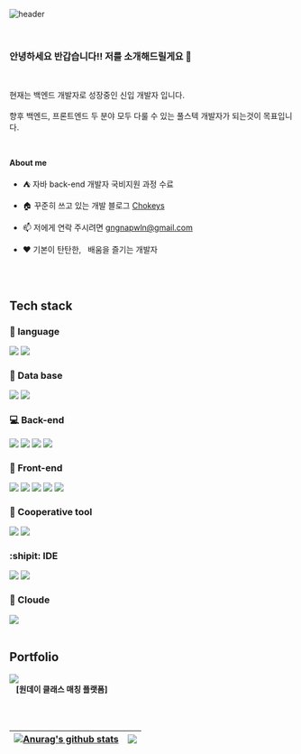 
![header](https://capsule-render.vercel.app/api?type=waving&color=auto&height=300&section=header&text=The%20Chokey&fontSize=90&animation=fadeIn&fontAlignY=38&desc=Keep%20that%20in%20mind,%20sage%20is%20the%20strictest%20to%20himself%20&descAlignY=60&descAlign=62)

<!-- <p align="center"><a href="https://anuraghazra.github.io"><img width="80%" alt="Hello, I'm Anurag. I do open source!" src="./assets/gh-readme-header.png" /></a></p> -->

<br />

### 안녕하세요 반갑습니다!! 저를 소개해드릴게요 👋 
<br/>

 현재는 백엔드 개발자로 성장중인 신입 개발자 입니다. <br /><br />
 향후 백엔드, 프론트엔드 두 분야 모두 다룰 수 있는 풀스텍 개발자가 되는것이 목표입니다.

<br/>

**About me**

- ⛺ 자바 back-end 개발자 국비지원 과정 수료
  
- 🏠 꾸준히 쓰고 있는 개발 블로그 [Chokeys](https://gnngtkwk.tistory.com/)
  
- 📫 저에게 연락 주시려면 gngnapwln@gmail.com

- ❤️ 기본이 탄탄한, &nbsp; 배움을 즐기는 개발자

<br/><br/>

## Tech stack

<div align="left">
 <h3>🔧 language</h3>
    <img src="https://img.shields.io/badge/JAVA-007396?style=for-the-badge&logo=Java&logoColor=white"/>
    <img src="https://img.shields.io/badge/python-3776AB?style=for-the-badge&logo=python&logoColor=white">
</div>

<div align="left">
 <h3>💾 Data base</h3>
    <img src="https://img.shields.io/badge/ORACLE-F80000?style=for-the-badge&logo=oracle&logoColor=white" />
    <img src="https://img.shields.io/badge/H2-232F3E?style=for-the-badge&logo=h2&logoColor=white" />
</div>

<div align="left">
 <h3>💻 Back-end</h3>
    <img src="https://img.shields.io/badge/Spring Boot-6DB33F?style=for-the-badge&logo=springboot&logoColor=white" />
    <img src="https://img.shields.io/badge/Spring Security-6DB33F?style=for-the-badge&logo=springsecurity&logoColor=white" />
    <img src="https://img.shields.io/badge/JPA-59666C?style=for-the-badge&logo=hibernate&logoColor=white" />
    <img src="https://img.shields.io/badge/MyBatis-232F3E?style=for-the-badge&logo=mybatis&logoColor=white" />
</div>

<div align="left">
 <h3>📱 Front-end</h3>
    <img src="https://img.shields.io/badge/HTML5-E34F26?style=for-the-badge&logo=HTML5&logoColor=white"/>
    <img src="https://img.shields.io/badge/CSS3-1572B6?style=for-the-badge&logo=CSS3&logoColor=white"/>
    <img src="https://img.shields.io/badge/JAVASCRIPT-F7DF1E?style=for-the-badge&logo=javascript&logoColor=white"/>
    <img src="https://img.shields.io/badge/Thymeleaf-005F0F?style=for-the-badge&logo=thymeleaf&logoColor=white" />
    <img src="https://img.shields.io/badge/Axios-5A29E4?style=for-the-badge&logo=axios&logoColor=white">
</div>

<div align="left">
 <h3>👭 Cooperative tool</h3>
    <img src="https://img.shields.io/badge/GitHub-181717?style=for-the-badge&logo=GitHub&logoColor=white" />
    <img src="https://img.shields.io/badge/Notion-000000?style=for-the-badge&logo=Notion&logoColor=white" />
</div>

<div align="left">
 <h3>:shipit: IDE</h3>
    <img src="https://img.shields.io/badge/Eclipse-2C2255?style=for-the-badge&logo=eclipseide&logoColor=white" />
	   <img src="https://img.shields.io/badge/VScode-007ACC?style=for-the-badge&logo=visualstudiocode&logoColor=white" />
</div>

<div align="left">
 <h3>🐳 Cloude</h3>
 <img src="https://img.shields.io/badge/AWS-232F3E?style=for-the-badge&logo=amazonaws&logoColor=white" />
</div>

<br/>

## Portfolio

<a href="http://13.125.113.26:8080/specialday/home.do" target="_blank"> <img src="https://github.com/pknu05/Final-Project/assets/44632544/3af41267-72d3-48ff-8dfd-aac0d62ae130"></a>
<br/>
&nbsp;&nbsp; **[원데이 클래스 매칭 플랫폼]**
<br/>

<br/><br/>

| <a href="https://github.com/anuraghazra/github-readme-stats"><img align="center" src="https://github-readme-stats.vercel.app/api?username=Chokeys&show_icons=true&include_all_commits=true&theme=buefy&hide_border=true" alt="Anurag's github stats" /></a> | <a href="https://github.com/anuraghazra/github-readme-stats"><img align="center" src="https://github-readme-stats.vercel.app/api/top-langs/?username=Chokeys&layout=compact&theme=buefy&hide_border=true" /></a> |
| ------------- | ------------- |

<br />
<br />

<!--
<p align="left">
     <img src="https://raw.githubusercontent.com/devicons/devicon/master/icons/html5/html5-original-wordmark.svg" alt="html5" width="40" height="40"/> </a>
    <a href="https://www.w3schools.com/css/" target="_blank"> <img src="https://raw.githubusercontent.com/devicons/devicon/master/icons/css3/css3-original-wordmark.svg" alt="css3" width="40" height="40"/> </a>
    <a href="https://developer.mozilla.org/en-US/docs/Web/JavaScript" target="_blank"> <img src="https://raw.githubusercontent.com/devicons/devicon/master/icons/javascript/javascript-original.svg" alt="javascript" width="40" height="40"/> </a>
      <a href="https://nodejs.org" target="_blank"> <img src="https://raw.githubusercontent.com/devicons/devicon/master/icons/nodejs/nodejs-original-wordmark.svg" alt="nodejs" width="40" height="40"/> </a>
    <a href="https://expressjs.com" target="_blank"> <img src="https://raw.githubusercontent.com/devicons/devicon/master/icons/express/express-original-wordmark.svg" alt="express" width="40" height="40"/> </a>
      <a href="https://vuejs.org/" target="_blank"> <img src="https://raw.githubusercontent.com/devicons/devicon/master/icons/vuejs/vuejs-original-wordmark.svg" alt="vuejs" width="40" height="40"/> </a>
      <a href="https://reactjs.org/" target="_blank"> <img src="https://raw.githubusercontent.com/devicons/devicon/master/icons/react/react-original-wordmark.svg" alt="react" width="40" height="40"/> </a>
  <a href="https://www.gatsbyjs.com/" target="_blank"> <img src="https://www.vectorlogo.zone/logos/gatsbyjs/gatsbyjs-icon.svg" alt="gatsby" width="40" height="40"/> </a>
    <a href="https://nextjs.org/" target="_blank"> <img src="https://cdn.worldvectorlogo.com/logos/nextjs-3.svg" alt="nextjs" width="40" height="40"/> </a>
    <a href="https://nuxtjs.org/" target="_blank"> <img src="https://www.vectorlogo.zone/logos/nuxtjs/nuxtjs-icon.svg" alt="nuxtjs" width="40" height="40"/> </a> 
  <a href="https://gridsome.org/" target="_blank"> <img src="https://www.vectorlogo.zone/logos/gridsome/gridsome-icon.svg" alt="gridsome" width="40" height="40"/</a>
    <a href="https://jestjs.io" target="_blank"> <img src="https://www.vectorlogo.zone/logos/jestjsio/jestjsio-icon.svg" alt="jest" width="40" height="40"/> </a>
      <a href="https://sass-lang.com" target="_blank"> <img src="https://raw.githubusercontent.com/devicons/devicon/master/icons/sass/sass-original.svg" alt="sass" width="40" height="40"/> </a>
    <a href="https://tailwindcss.com/" target="_blank"> <img src="https://www.vectorlogo.zone/logos/tailwindcss/tailwindcss-icon.svg" alt="tailwind" width="40" height="40"/> </a>
    <a href="https://www.mongodb.com/" target="_blank"> <img src="https://raw.githubusercontent.com/devicons/devicon/master/icons/mongodb/mongodb-original-wordmark.svg" alt="mongodb" width="40" height="40"/> </a>
    <a href="https://www.postgresql.org" target="_blank"> <img src="https://raw.githubusercontent.com/devicons/devicon/master/icons/postgresql/postgresql-original-wordmark.svg" alt="postgresql" width="40" height="40"/> </a>
    <a href="https://www.python.org" target="_blank"> <img src="https://raw.githubusercontent.com/devicons/devicon/master/icons/python/python-original.svg" alt="python" width="40" height="40"/> </a>
    <a href="https://www.adobe.com/products/xd.html" target="_blank"> <img src="https://cdn.worldvectorlogo.com/logos/adobe-xd.svg" alt="xd" width="40" height="40"/> </a> 
    </p>
-->
